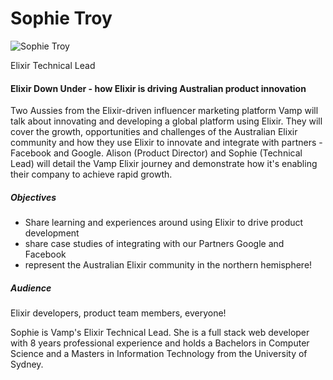 # Sophie Troy

![Sophie Troy](http://s3.amazonaws.com/esl-conf-stg/media/files/000/000/922/thumbnail/Sophie_Troy.jpg?1547029391)

Elixir Technical Lead

#### Elixir Down Under - how Elixir is driving Australian product innovation

Two Aussies from the Elixir-driven influencer marketing platform Vamp will talk about innovating and developing a global platform using Elixir. They will cover the growth, opportunities and challenges of the Australian Elixir community and how they use Elixir to innovate and integrate with partners - Facebook and Google. Alison (Product Director) and Sophie (Technical Lead) will detail the Vamp Elixir journey and demonstrate how it's enabling their company to achieve rapid growth.

##### Objectives

*   Share learning and experiences around using Elixir to drive product development
*   share case studies of integrating with our Partners Google and Facebook
*   represent the Australian Elixir community in the northern hemisphere!

##### Audience

Elixir developers, product team members, everyone!

Sophie is Vamp's Elixir Technical Lead. She is a full stack web developer with 8 years professional experience and holds a Bachelors in Computer Science and a Masters in Information Technology from the University of Sydney.
